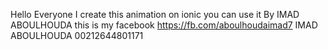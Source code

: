 Hello Everyone
I create this animation on ionic  you can use it  By IMAD ABOULHOUDA this is my facebook https://fb.com/aboulhoudaimad7 IMAD ABOULHOUDA  00212644801171